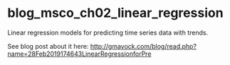 # blog_msco_ch02_linear_regression
Linear regression models for predicting time series data with trends. 

See blog post about it here: http://gmayock.com/blog/read.php?name=28Feb2019174643LinearRegressionforPre
